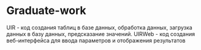 # Graduate-work
UIR - код создания таблиц в базе данных, обработка данных, загрузка данных в базу данных, предсказание значений.
UIRWeb - код создания веб-интерфейса для ввода параметров и отображения результатов
